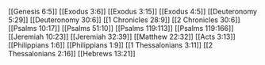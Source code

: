 [[Genesis 6:5]]
[[Exodus 3:6]]
[[Exodus 3:15]]
[[Exodus 4:5]]
[[Deuteronomy 5:29]]
[[Deuteronomy 30:6]]
[[1 Chronicles 28:9]]
[[2 Chronicles 30:6]]
[[Psalms 10:17]]
[[Psalms 51:10]]
[[Psalms 119:113]]
[[Psalms 119:166]]
[[Jeremiah 10:23]]
[[Jeremiah 32:39]]
[[Matthew 22:32]]
[[Acts 3:13]]
[[Philippians 1:6]]
[[Philippians 1:9]]
[[1 Thessalonians 3:11]]
[[2 Thessalonians 2:16]]
[[Hebrews 13:21]]
